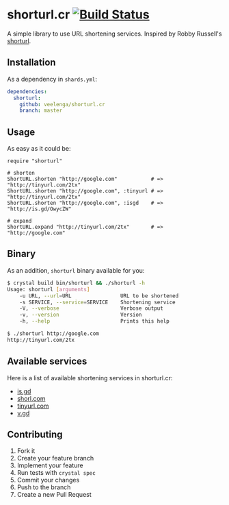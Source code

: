 # shorturl.cr [![Build Status](https://travis-ci.org/veelenga/shorturl.cr.svg?branch=master)](https://travis-ci.org/veelenga/shorturl.cr)

A simple library to use URL shortening services. Inspired by Robby Russell's [shorturl](https://github.com/robbyrussell/shorturl).

## Installation

As a dependency in `shards.yml`:

```yaml
dependencies:
  shorturl:
    github: veelenga/shorturl.cr
    branch: master
```

## Usage

As easy as it could be:

```crystal
require "shorturl"

# shorten
ShortURL.shorten "http://google.com"           # => "http://tinyurl.com/2tx"
ShortURL.shorten "http://google.com", :tinyurl # => "http://tinyurl.com/2tx"
ShortURL.shorten "http://google.com", :isgd    # => "http://is.gd/OwycZW"

# expand
ShortURL.expand "http://tinyurl.com/2tx"       # => "http://google.com"
```

## Binary

As an addition, `shorturl` binary available for you:

```sh
$ crystal build bin/shorturl && ./shorturl -h
Usage: shorturl [arguments]
    -u URL, --url=URL                URL to be shortened
    -s SERVICE, --service=SERVICE    Shortening service
    -V, --verbose                    Verbose output
    -v, --version                    Version
    -h, --help                       Prints this help

$ ./shorturl http://google.com
http://tinyurl.com/2tx
```

## Available services

Here is a list of available shortening services in shorturl.cr:

* [is.gd](http://is.gd)
* [shorl.com](http://shorl.com)
* [tinyurl.com](http://tinyurl.com)
* [v.gd](http://v.gd)

## Contributing

1. Fork it
1. Create your feature branch
1. Implement your feature
1. Run tests with `crystal spec`
1. Commit your changes
1. Push to the branch
1. Create a new Pull Request
